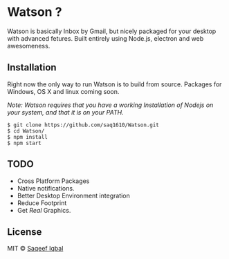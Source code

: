 # Watson ?

Watson is basically Inbox by Gmail, but nicely packaged for your desktop with advanced fetures. Built entirely using Node.js, electron and web awesomeness.


## Installation

Right now the only way to run Watson is to build from source. Packages for Windows, OS X and linux coming soon.

*Note: Watson requires that you have a working Installation of Nodejs on your system, and that it is on your PATH.*

```
$ git clone https://github.com/saq1610/Watson.git
$ cd Watson/
$ npm install
$ npm start
```
## TODO
- Cross Platform Packages
- Native notifications.
- Better Desktop Environment integration
- Reduce Footprint
- Get *Real* Graphics.


## License

MIT © [Saqeef Iqbal](https://github.com/saq1610)

